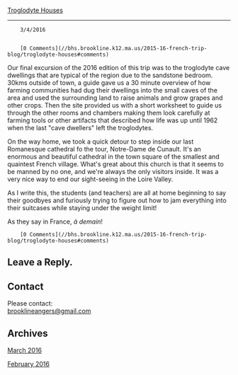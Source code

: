 [Troglodyte Houses](//bhs.brookline.k12.ma.us/2015-16-french-trip-blog/troglodyte-houses)

			
----------------------------------------------------------------------------------------------

		3/4/2016
	

		[0 Comments](//bhs.brookline.k12.ma.us/2015-16-french-trip-blog/troglodyte-houses#comments)
	

Our final excursion of the 2016 edition of this trip was to the troglodyte cave dwellings that are typical of the region due to the sandstone bedroom. 30kms outside of town, a guide gave us a 30 minute overview of how farming communities had dug their dwellings into the small caves of the area and used the surrounding land to raise animals and grow grapes and other crops. Then the site provided us with a short worksheet to guide us through the other rooms and chambers making them look carefully at farming tools or other artifacts that described how life was up until 1962 when the last "cave dwellers" left the troglodytes.   
  
On the way home, we took a quick detour to step inside our last Romanesque cathedral fo the tour, Notre-Dame de Cunault. It's an enormous and beautiful cathedral in the town square of the smallest and quaintest French village. What's great about this church is that it seems to be manned by no one, and we're always the only visitors inside. It was a very nice way to end our sight-seeing in the Loire Valley.  
  
As I write this, the students (and teachers) are all at home beginning to say their goodbyes and furiously trying to figure out how to jam everything into their suitcases while staying under the weight limit!  
  
As they say in France, _à demain_!

		[0 Comments](//bhs.brookline.k12.ma.us/2015-16-french-trip-blog/troglodyte-houses#comments)
	

  
  
  

Leave a Reply.
--------------

Contact
-------

Please contact:   
​brooklineangers@gmail.com

Archives
--------

[March 2016](/2015-16-french-trip-blog/archives/03-2016)
		  
[February 2016](/2015-16-french-trip-blog/archives/02-2016)